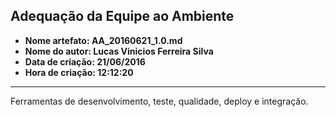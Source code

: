 ﻿Adequação da Equipe ao Ambiente 
------
* **Nome artefato: AA_20160621_1.0.md**
* **Nome do autor: Lucas Vinicios Ferreira Silva**
* **Data de criação: 21/06/2016**
* **Hora de criação: 12:12:20**
------

Ferramentas de desenvolvimento, teste, qualidade, deploy e integração.
